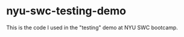 nyu-swc-testing-demo
====================

This is the code I used in the "testing" demo at NYU SWC bootcamp.
